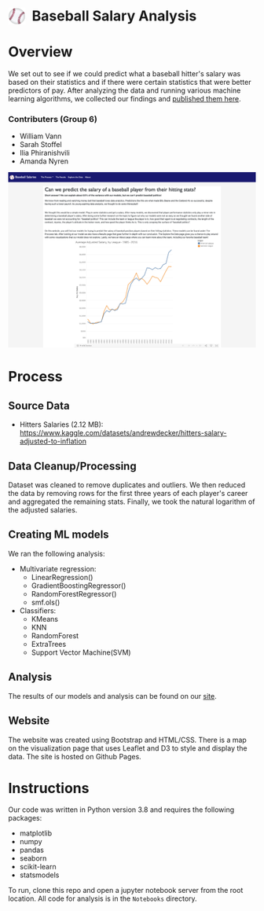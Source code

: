 # <img align="left" src="static/images/baseball.png" alt="baseball" width="35"/> &nbsp; Baseball Salary Analysis
# Overview
We set out to see if we could predict what a baseball hitter's salary was based on their statistics and if there were certain statistics that were better predictors of pay. After analyzing the data and running various machine learning algorithms, we collected our findings and [published them here](https://anyren.github.io/baseball_salary_analysis/).

### Contributers (Group 6)
* William Vann
* Sarah Stoffel
* Ilia Phiranishvili
* Amanda Nyren

<img  src="static/images/site2.png" alt="baseball" width="1000"/>

# Process

## Source Data
* Hitters Salaries (2.12 MB): https://www.kaggle.com/datasets/andrewdecker/hitters-salary-adjusted-to-inflation

## Data Cleanup/Processing
Dataset was cleaned to remove duplicates and outliers. We then reduced the data by removing rows for the first three years of each player's career and aggregated the remaining stats. Finally, we took the natural logarithm of the adjusted salaries.

## Creating ML models
We ran the following analysis:
* Multivariate regression:
    * LinearRegression()
    * GradientBoostingRegressor()
    * RandomForestRegressor()
    * smf.ols()
* Classifiers:
    * KMeans
    * KNN 
    * RandomForest 
    * ExtraTrees 
    * Support Vector Machine(SVM)

## Analysis
The results of our models and analysis can be found on our [site](https://anyren.github.io/baseball_salary_analysis/).

## Website
The website was created using Bootstrap and HTML/CSS. There is a map on the visualization page that uses Leaflet and D3 to style and display the data. The site is hosted on Github Pages.

# Instructions
Our code was written in Python version 3.8 and requires the following packages:

* matplotlib
* numpy
* pandas
* seaborn
* scikit-learn
* statsmodels

To run, clone this repo and open a jupyter notebook server from the root location. All code for analysis is in the `Notebooks` directory. 

